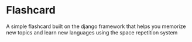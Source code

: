 # Flashcard
A simple flashcard built on the django framework that helps you memorize new topics and learn new languages using the space repetition system
